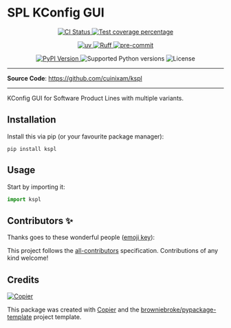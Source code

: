 # SPL KConfig GUI

<p align="center">
  <a href="https://github.com/cuinixam/kspl/actions/workflows/ci.yml?query=branch%3Amain">
    <img src="https://img.shields.io/github/actions/workflow/status/cuinixam/kspl/ci.yml?branch=main&label=CI&logo=github&style=flat-square" alt="CI Status" >
  </a>
  <a href="https://codecov.io/gh/cuinixam/kspl">
    <img src="https://img.shields.io/codecov/c/github/cuinixam/kspl.svg?logo=codecov&logoColor=fff&style=flat-square" alt="Test coverage percentage">
  </a>
</p>
<p align="center">
  <a href="https://github.com/astral-sh/uv">
    <img src="https://img.shields.io/endpoint?url=https://raw.githubusercontent.com/astral-sh/uv/main/assets/badge/v0.json" alt="uv">
  </a>
  <a href="https://github.com/astral-sh/ruff">
    <img src="https://img.shields.io/endpoint?url=https://raw.githubusercontent.com/astral-sh/ruff/main/assets/badge/v2.json" alt="Ruff">
  </a>
  <a href="https://github.com/pre-commit/pre-commit">
    <img src="https://img.shields.io/badge/pre--commit-enabled-brightgreen?logo=pre-commit&logoColor=white&style=flat-square" alt="pre-commit">
  </a>
</p>
<p align="center">
  <a href="https://pypi.org/project/kspl/">
    <img src="https://img.shields.io/pypi/v/kspl.svg?logo=python&logoColor=fff&style=flat-square" alt="PyPI Version">
  </a>
  <img src="https://img.shields.io/pypi/pyversions/kspl.svg?style=flat-square&logo=python&amp;logoColor=fff" alt="Supported Python versions">
  <img src="https://img.shields.io/pypi/l/kspl.svg?style=flat-square" alt="License">
</p>

---

**Source Code**: <a href="https://github.com/cuinixam/kspl" target="_blank">https://github.com/cuinixam/kspl </a>

---

KConfig GUI for Software Product Lines with multiple variants.

## Installation

Install this via pip (or your favourite package manager):

`pip install kspl`

## Usage

Start by importing it:

```python
import kspl
```

## Contributors ✨

Thanks goes to these wonderful people ([emoji key](https://allcontributors.org/docs/en/emoji-key)):

<!-- prettier-ignore-start -->
<!-- ALL-CONTRIBUTORS-LIST:START - Do not remove or modify this section -->
<!-- markdownlint-disable -->
<!-- markdownlint-enable -->
<!-- ALL-CONTRIBUTORS-LIST:END -->
<!-- prettier-ignore-end -->

This project follows the [all-contributors](https://github.com/all-contributors/all-contributors) specification. Contributions of any kind welcome!

## Credits

[![Copier](https://img.shields.io/endpoint?url=https://raw.githubusercontent.com/copier-org/copier/master/img/badge/badge-grayscale-inverted-border-orange.json)](https://github.com/copier-org/copier)

This package was created with
[Copier](https://copier.readthedocs.io/) and the
[browniebroke/pypackage-template](https://github.com/browniebroke/pypackage-template)
project template.
